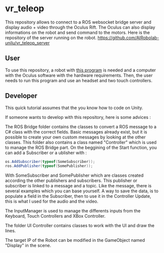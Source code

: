 
# vr_teleop

This repository allows to connect to a ROS websocket bridge server and display audio + video through the Oculus Rift. The Oculus can also display informations on the robot and send command to the motors.
Here is the repository of the server running on the robot. https://github.com/AIRobolab-unilu/vr_teleop_server

## User 


To use this repository, a robot with [this program](https://github.com/AIRobolab-unilu/vr_teleop_server) is needed and a computer with the Oculus software with the hardware requirements. Then, the user needs to run this program
and use an headset and two touch controllers.

## Developer

This quick tutorial assumes that the you know how to code on Unity.

If someone wants to develop with this repository, here is some advices :

The ROS Bridge folder contains the classes to convert a ROS message to a C# class with the correct fields. Basic messages already exist, but it is possible to create your own custom messages by looking at the other classes.
This folder also contains a class named "Controller" which is used to manage the ROS Bridge part. On the beggining of the Start function, you can add a Subscriber or a ublisher with :

```csharp
os.AddSubscriber(typeof(SomeSubscriber));
ros.AddPublisher(typeof(SomePublisher));
```

With SomeSubscriber and SomePublisher which are classes created according the other publishers and subscribers. This publisher or subscriber is linked to a message and a topic. Like the message, there is several examples
which you can base yourself. A way to save the data, is to populate a field in the Subscriber, then to use it in the Controller Update, this is what I used for the audio and the video.

The InputManager is used to manage the differents inputs from the Keyboard, Touch Controllers and XBox Controller.

The folder UI Controller contains classes to work with the UI and draw the lines.

The target IP of the Robot can be modified in the GameObject named "Display" in the scene.